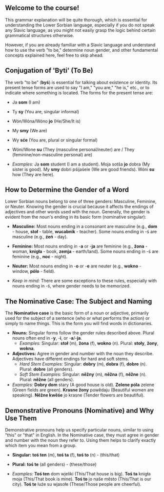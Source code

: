 ## Welcome to the course!

This grammar explanation will be quite thorough, which is essential for understanding the Lower Sorbian language, especially if you do not speak any Slavic language, as you might not easily grasp the logic behind certain grammatical structures otherwise.

However, if you are already familiar with a Slavic language and understand how to use the verb "to be," determine noun gender, and other fundamental concepts explained here, feel free to skip ahead.

## Conjugation of 'Byti' (To Be)

The verb "to be" (**byś**) is essential for talking about existence or identity. Its present tense forms are used to say "I am," "you are," "he is," etc., or to indicate where something is located. The forms for the present tense are:

* Ja **som** (I am)
* Ty **sy** (You are, singular informal)
* Wón/Wóna/Wóno **jo** (He/She/It is)
* My **smy** (We are)
* Wy **sće** (You are, plural or singular formal)
* Wóni/Wone **su** (They (masculine personal/neuter) are / They (feminine/non-masculine personal) are)

* *Examples:* Ja **som** student (I am a student). Moja sotša **jo** dobra (My sister is good). My **smy** dobri pśijaśele (We are good friends). Wóni **su** how (They are here).

## How to Determine the Gender of a Word

Lower Sorbian nouns belong to one of three genders: Masculine, Feminine, or Neuter. Knowing the gender is crucial because it affects the endings of adjectives and other words used with the noun. Generally, the gender is evident from the noun's ending in its basic form (nominative singular):

* **Masculine:** Most nouns ending in a consonant are masculine (e.g., **dom** - house, **stoł** - table, **wucabnik** - teacher). Some nouns ending in -ś are masculine (e.g., **źeń** - day).
* **Feminine:** Most nouns ending in -**a** or -**ja** are feminine (e.g., **žona** - woman, **knigła** - book, **zemja** - earth/land). Some nouns ending in -ś are feminine (e.g., **noc** - night).
* **Neuter:** Most nouns ending in -**o** or -**e** are neuter (e.g., **wokno** - window, **pólo** - field).

* *Keep in mind:* There are some exceptions to these rules, especially with nouns ending in -ś, where gender needs to be memorized.

## The Nominative Case: The Subject and Naming

The **Nominative case** is the basic form of a noun or adjective, primarily used for the subject of a sentence (who or what performs the action) or simply to name things. This is the form you will find words in dictionaries.

* **Nouns:** Singular forms follow the gender rules described above. Plural nouns often end in -**y**, -**i**, or -**a**/-**ja**.
    * *Examples:* Singular: **stoł** (m), **žona** (f), **wokno** (n). Plural: **stoły**, **žony**, **wokna**.
* **Adjectives:** Agree in gender and number with the noun they describe. Adjectives have different endings for hard and soft stems.
    * *Hard Stem Examples:* Singular: **dobry** (m), **dobra** (f), **dobre** (n). Plural: **dobre** (all genders).
    * *Soft Stem Examples:* Singular: **něžny** (m), **něžna** (f), **něžne** (n). Plural: **něžne** (all genders).
* *Examples:* **Dobry dom** stary (A good house is old). **Zelene póla** zelene (Green fields are green). **Krasne žony** powědaju (Beautiful women are speaking). **Něžne kwěśe** jo krasne (Tender flowers are beautiful).

## Demonstrative Pronouns (Nominative) and Why Use Them

Demonstrative pronouns help us specify particular nouns, similar to using "this" or "that" in English. In the Nominative case, they must agree in gender and number with the noun they refer to. Using them helps to clarify exactly which item you mean from a group.

* **Singular:** **toś ten** (m), **toś ta** (f), **toś to** (n) - (this/that)
* **Plural:** **toś te** (all genders) - (these/those)

* *Examples:* **Toś ten** dom wjeliki (This/That house is big). **Toś ta** knigła moja (This/That book is mine). **Toś to** jo naše město (This/That is our city). **Toś te** luźe su wjasołe (These/Those people are cheerful).